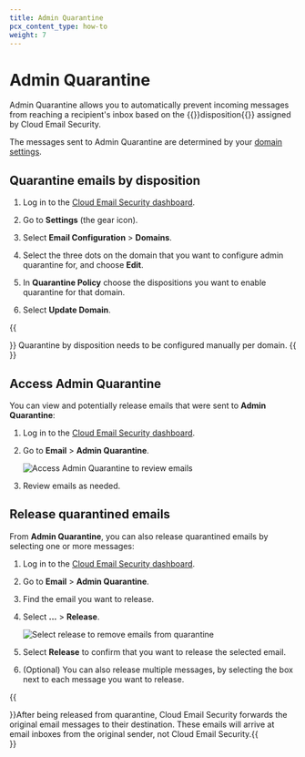 ```yaml
---
title: Admin Quarantine
pcx_content_type: how-to
weight: 7
---
```


# Admin Quarantine

Admin Quarantine allows you to automatically prevent incoming messages from reaching a recipient's inbox based on the {{<glossary-tooltip term_id="disposition" link="/email-security/reference/dispositions-and-attributes/">}}disposition{{</glossary-tooltip>}} assigned by Cloud Email Security.

The messages sent to Admin Quarantine are determined by your [domain settings](/email-security/email-configuration/domains-and-routing/domains/).

## Quarantine emails by disposition

1. Log in to the [Cloud Email Security dashboard](https://horizon.area1security.com/).

2. Go to **Settings** (the gear icon).

3. Select **Email Configuration** > **Domains**.

4. Select the three dots on the domain that you want to configure admin quarantine for, and choose **Edit**.

5. In **Quarantine Policy** choose the dispositions you want to enable quarantine for that domain.


6. Select **Update Domain**.

{{<Aside type="note" header="Note">}}
Quarantine by disposition needs to be configured manually per domain.
{{</Aside>}}

## Access Admin Quarantine

You can view and potentially release emails that were sent to **Admin Quarantine**: 

1. Log in to the [Cloud Email Security dashboard](https://horizon.area1security.com/).

2. Go to **Email** > **Admin Quarantine**.

    ![Access Admin Quarantine to review emails](/images/email-security/admin-quarantine/access-quarantine.png)

3. Review emails as needed.

## Release quarantined emails

From **Admin Quarantine**, you can also release quarantined emails by selecting one or more messages:

1. Log in to the [Cloud Email Security dashboard](https://horizon.area1security.com/).

2. Go to **Email** > **Admin Quarantine**.

3. Find the email you want to release.

4. Select **...** > **Release**.

    ![Select release to remove emails from quarantine](/images/email-security/admin-quarantine/release-emails.png)

5. Select **Release** to confirm that you want to release the selected email.

6. (Optional) You can also release multiple messages, by selecting the box next to each message you want to release.

{{<Aside type="note">}}After being released from quarantine, Cloud Email Security forwards the original email messages to their destination. These emails will arrive at email inboxes from the original sender, not Cloud Email Security.{{</Aside>}}